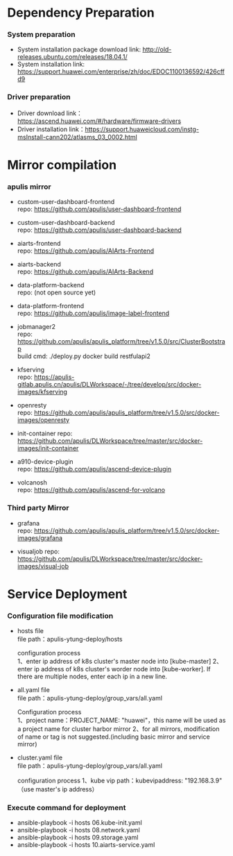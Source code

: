 # Dependency Preparation

### System preparation
- System installation package download link: http://old-releases.ubuntu.com/releases/18.04.1/
- System installation link: https://support.huawei.com/enterprise/zh/doc/EDOC1100136592/426cffd9

### Driver preparation
- Driver download link：https://ascend.huawei.com/#/hardware/firmware-drivers
- Driver installation link：https://support.huaweicloud.com/instg-msInstall-cann202/atlasms_03_0002.html

# Mirror compilation
### apulis mirror
- custom-user-dashboard-frontend  
  repo: https://github.com/apulis/user-dashboard-frontend  
  
- custom-user-dashboard-backend  
  repo: https://github.com/apulis/user-dashboard-backend  

- aiarts-frontend   
  repo: https://github.com/apulis/AIArts-Frontend  

- aiarts-backend   
  repo: https://github.com/apulis/AIArts-Backend  

- data-platform-backend  
  repo: (not open source yet)

- data-platform-frontend  
  repo: https://github.com/apulis/image-label-frontend

- jobmanager2   
  repo: https://github.com/apulis/apulis_platform/tree/v1.5.0/src/ClusterBootstrap   
  build cmd: ./deploy.py docker build restfulapi2   

- kfserving  
  repo: https://apulis-gitlab.apulis.cn/apulis/DLWorkspace/-/tree/develop/src/docker-images/kfserving

- openresty   
  repo: https://github.com/apulis/apulis_platform/tree/v1.5.0/src/docker-images/openresty 

- init-container 
  repo: https://github.com/apulis/DLWorkspace/tree/master/src/docker-images/init-container

- a910-device-plugin   
  repo: https://github.com/apulis/ascend-device-plugin  

- volcanosh  
  repo: https://github.com/apulis/ascend-for-volcano  

### Third party Mirror
- grafana   
  repo: https://github.com/apulis/apulis_platform/tree/v1.5.0/src/docker-images/grafana  
  
- visualjob
  repo: https://github.com/apulis/DLWorkspace/tree/master/src/docker-images/visual-job 
  

# Service Deployment
### Configuration file modification
 - hosts file   
   file path：apulis-ytung-deploy/hosts   

   configuration process  
   1、enter ip address of k8s cluster's master node into [kube-master]
   2、enter ip address of k8s cluster's worder node into [kube-worker]. If there are multiple nodes, enter each ip in a new line.

 - all.yaml file  
   file path：apulis-ytung-deploy/group_vars/all.yaml  

   Configuration process   
   1、project name：PROJECT_NAME: "huawei"，this name will be used as a project name for cluster harbor mirror
   2、for all mirrors, modification of name or tag is not suggested.(including basic mirror and service mirror)  

 - cluster.yaml file  
   file path：apulis-ytung-deploy/group_vars/all.yaml  
   
   configuration process
   1、kube vip path：kubevipaddress: "192.168.3.9" （use master's ip address）

### Execute command for deployment
 - ansible-playbook -i hosts 06.kube-init.yaml  
 - ansible-playbook -i hosts 08.network.yaml     
 - ansible-playbook -i hosts 09.storage.yaml  
 - ansible-playbook -i hosts 10.aiarts-service.yaml    

